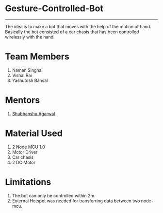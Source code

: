 # Gesture-Controlled-Bot
---
The idea is to make a bot that moves with the help of the motion of hand. Basically the bot consisted of a car chasis that has been controlled wirelessly with the hand.

# Team Members

1. Naman Singhal
2. Vishal Rai
3. Yashutosh Bansal

# Mentors
1. [Shubhanshu Agarwal](https:github.com/shubhanshu07)


# Material Used
1. 2 Node MCU 1.0
2. Motor Driver
3. Car chasis
4. 2 DC Motor

# Limitations
1. The bot can only be controlled within 2m.
2. External Hotspot was needed for transferring data between two node-mcu.
